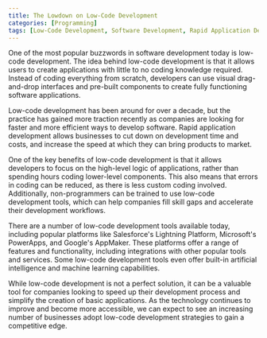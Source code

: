 ```yaml
---
title: The Lowdown on Low-Code Development
categories: [Programming]
tags: [Low-Code Development, Software Development, Rapid Application Development]
---
```


One of the most popular buzzwords in software development today is low-code development. The idea behind low-code development is that it allows users to create applications with little to no coding knowledge required. Instead of coding everything from scratch, developers can use visual drag-and-drop interfaces and pre-built components to create fully functioning software applications.

Low-code development has been around for over a decade, but the practice has gained more traction recently as companies are looking for faster and more efficient ways to develop software. Rapid application development allows businesses to cut down on development time and costs, and increase the speed at which they can bring products to market.

One of the key benefits of low-code development is that it allows developers to focus on the high-level logic of applications, rather than spending hours coding lower-level components. This also means that errors in coding can be reduced, as there is less custom coding involved. Additionally, non-programmers can be trained to use low-code development tools, which can help companies fill skill gaps and accelerate their development workflows.

There are a number of low-code development tools available today, including popular platforms like Salesforce's Lightning Platform, Microsoft's PowerApps, and Google's AppMaker. These platforms offer a range of features and functionality, including integrations with other popular tools and services. Some low-code development tools even offer built-in artificial intelligence and machine learning capabilities.

While low-code development is not a perfect solution, it can be a valuable tool for companies looking to speed up their development process and simplify the creation of basic applications. As the technology continues to improve and become more accessible, we can expect to see an increasing number of businesses adopt low-code development strategies to gain a competitive edge.
